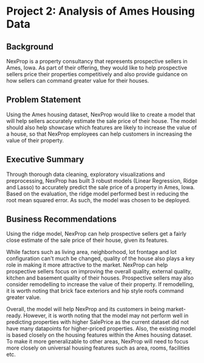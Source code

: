 
# Project 2: Analysis of Ames Housing Data

## Background
NexProp is a property consultancy that represents prospective sellers in Ames, Iowa. As part of their offering, they would like to help prospective sellers price their properties competitively and also provide guidance on how sellers can command greater value for their houses.

## Problem Statement
Using the Ames housing dataset, NexProp would like to create a model that will help sellers accurately estimate the sale price of their house. The model should also help showcase which features are likely to increase the value of a house, so that NexProp employees can help customers in increasing the value of their property.

## Executive Summary

Through thorough data cleaning, exploratory visualizations and preprocessing, NexProp has built 3 robust models (Linear Regression, Ridge and Lasso) to accurately predict the sale price of a property in Ames, Iowa. Based on the evaluation, the ridge model performed best in reducing the root mean squared error. As such, the model was chosen to be deployed.

## Business Recommendations
Using the ridge model, NexProp can help prospective sellers get a fairly close estimate of the sale price of their house, given its features.

While factors such as living area, neighborhood, lot frontage and lot configuration can't much be changed, quality of the house also plays a key role in making it more attractive to the market. NexProp can help prospective sellers focus on improving the overall quality, external quality, kitchen and basement quality of their houses. Prospective sellers may also consider remodelling to increase the value of their property. If remodelling, it is worth noting that brick face exteriors and hip style roofs command greater value. 

Overall, the model will help NexProp and its customers in being market-ready. However, it is worth noting that the model may not perform well in predicting properties with higher SalePrice as the current dataset did not have many datapoints for higher-priced properties. Also, the existing model is based closely on the housing features within the Ames housing dataset. To make it more generalizable to other areas, NexProp will need to focus more closely on universal housing features such as area, rooms, facilities etc.
